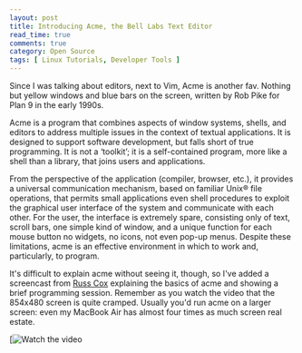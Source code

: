 ```yaml
---
layout: post
title: Introducing Acme, the Bell Labs Text Editor
read_time: true  
comments: true
category: Open Source
tags: [ Linux Tutorials, Developer Tools ]
---
```


Since I was talking about editors, next to Vim, Acme is another fav. Nothing but yellow windows and blue bars on the screen, written by Rob Pike for Plan 9 in the early 1990s.

Acme is a program that combines aspects of window systems, shells, and editors to address multiple issues in the context of textual applications. It is
designed to support software development, but falls short of true programming. It is not a ‘toolkit’; it is a self-contained program, more like a shell than a library, that joins users and applications. 

From the perspective of the application (compiler, browser, etc.), it provides a universal communication mechanism, based on familiar Unix® file operations, that permits small applications even shell procedures to exploit the graphical user interface of the system and communicate with each other. For the user, the interface is extremely spare, consisting only of text, scroll bars, one simple kind of window, and a unique function for each mouse button no widgets, no icons, not even pop-up menus. Despite these limitations, acme is an effective environment in which to work and, particularly, to program.

It's difficult to explain acme without seeing it, though, so I've added a screencast from [Russ Cox](https://www.youtube.com/watch?v=dP1xVpMPn8M) explaining the basics of acme and showing a brief programming session. Remember as you watch the video that the 854x480 screen is quite cramped. Usually you'd run acme on a larger screen: even my MacBook Air has almost four times as much screen real estate. 

[![Watch the video](https://youtu.be/dP1xVpMPn8M)

